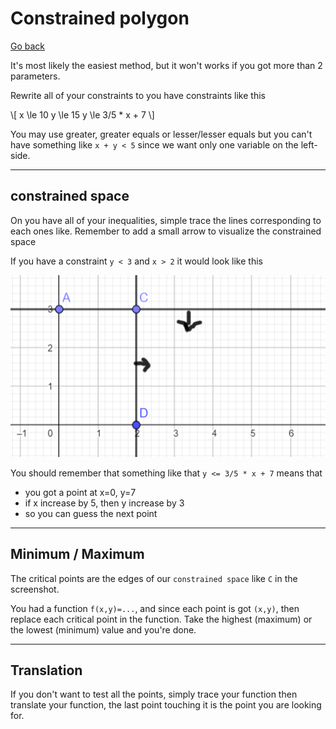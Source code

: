 # Constrained polygon

[Go back](..)

It's most likely the easiest method, but it won't
works if you got more than 2 parameters.

Rewrite all of your constraints to you
have constraints like this

<p>
\[
x \le 10
y \le 15
y \le 3/5 * x + 7
\]
</p>

You may use greater, greater equals or lesser/lesser
equals but you can't have something like ``x + y < 5``
since we want only one variable on the left-side.

<hr class="sr">

## constrained space

On you have all of your inequalities, simple trace
the lines corresponding to each ones like. Remember
to add a small arrow to visualize the constrained
space

If you have a constraint ``y < 3`` and `x > 2` it would
look like this

![](lines.png)

You should remember that something like that 
``y <= 3/5 * x + 7`` means that

* you got a point at x=0, y=7
* if x increase by 5, then y increase by 3
* so you can guess the next point

<hr class="sl">

## Minimum / Maximum

The critical points are the edges of our
``constrained space`` like `C` in the screenshot.

You had a function ``f(x,y)=...``, and since each
point is got ``(x,y)``, then replace each critical
point in the function. Take the highest (maximum)
or the lowest (minimum) value and you're done.

<hr class="sr">

## Translation

If you don't want to test all the points, simply trace your
function then translate your function, the last point touching
it is the point you are looking for.